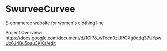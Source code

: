 # SwurveeCurvee

E-commerce website for women's clothing line

Project Overview:
https://docs.google.com/document/d/1ClP8_wTocn0ziJPCXg0qdq37UYpwUx6J4Bu5pau3KXs/edit
